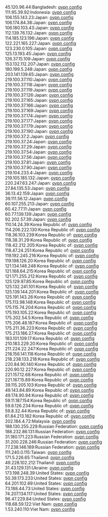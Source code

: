 45.120.96.44:Bangladesh: [ovpn config](vpn/45_120_96_44.ovpn)  
111.95.39.92:Indonesia: [ovpn config](vpn/111_95_39_92.ovpn)  
106.155.143.23:Japan: [ovpn config](vpn/106_155_143_23.ovpn)  
106.174.84.38:Japan: [ovpn config](vpn/106_174_84_38.ovpn)  
106.180.103.43:Japan: [ovpn config](vpn/106_180_103_43.ovpn)  
112.139.76.132:Japan: [ovpn config](vpn/112_139_76_132.ovpn)  
114.185.123.196:Japan: [ovpn config](vpn/114_185_123_196.ovpn)  
122.221.165.227:Japan: [ovpn config](vpn/122_221_165_227.ovpn)  
123.230.0.105:Japan: [ovpn config](vpn/123_230_0_105.ovpn)  
125.13.193.45:Japan: [ovpn config](vpn/125_13_193_45.ovpn)  
126.37.15.109:Japan: [ovpn config](vpn/126_37_15_109.ovpn)  
153.132.112.207:Japan: [ovpn config](vpn/153_132_112_207.ovpn)  
180.199.5.248:Japan: [ovpn config](vpn/180_199_5_248.ovpn)  
203.141.139.65:Japan: [ovpn config](vpn/203_141_139_65.ovpn)  
219.100.37.110:Japan: [ovpn config](vpn/219_100_37_110.ovpn)  
219.100.37.118:Japan: [ovpn config](vpn/219_100_37_118.ovpn)  
219.100.37.119:Japan: [ovpn config](vpn/219_100_37_119.ovpn)  
219.100.37.126:Japan: [ovpn config](vpn/219_100_37_126.ovpn)  
219.100.37.165:Japan: [ovpn config](vpn/219_100_37_165.ovpn)  
219.100.37.166:Japan: [ovpn config](vpn/219_100_37_166.ovpn)  
219.100.37.169:Japan: [ovpn config](vpn/219_100_37_169.ovpn)  
219.100.37.174:Japan: [ovpn config](vpn/219_100_37_174.ovpn)  
219.100.37.177:Japan: [ovpn config](vpn/219_100_37_177.ovpn)  
219.100.37.179:Japan: [ovpn config](vpn/219_100_37_179.ovpn)  
219.100.37.190:Japan: [ovpn config](vpn/219_100_37_190.ovpn)  
219.100.37.2:Japan: [ovpn config](vpn/219_100_37_2.ovpn)  
219.100.37.24:Japan: [ovpn config](vpn/219_100_37_24.ovpn)  
219.100.37.29:Japan: [ovpn config](vpn/219_100_37_29.ovpn)  
219.100.37.54:Japan: [ovpn config](vpn/219_100_37_54.ovpn)  
219.100.37.56:Japan: [ovpn config](vpn/219_100_37_56.ovpn)  
219.100.37.81:Japan: [ovpn config](vpn/219_100_37_81.ovpn)  
219.100.37.90:Japan: [ovpn config](vpn/219_100_37_90.ovpn)  
219.104.233.4:Japan: [ovpn config](vpn/219_104_233_4.ovpn)  
219.105.185.132:Japan: [ovpn config](vpn/219_105_185_132.ovpn)  
220.247.63.247:Japan: [ovpn config](vpn/220_247_63_247.ovpn)  
27.84.135.53:Japan: [ovpn config](vpn/27_84_135_53.ovpn)  
36.13.42.159:Japan: [ovpn config](vpn/36_13_42_159.ovpn)  
39.111.56.12:Japan: [ovpn config](vpn/39_111_56_12.ovpn)  
60.107.255.213:Japan: [ovpn config](vpn/60_107_255_213.ovpn)  
60.42.77.11:Japan: [ovpn config](vpn/60_42_77_11.ovpn)  
60.77.139.139:Japan: [ovpn config](vpn/60_77_139_139.ovpn)  
92.202.57.39:Japan: [ovpn config](vpn/92_202_57_39.ovpn)  
110.14.24.39:Korea Republic of: [ovpn config](vpn/110_14_24_39.ovpn)  
114.206.222.130:Korea Republic of: [ovpn config](vpn/114_206_222_130.ovpn)  
118.36.103.239:Korea Republic of: [ovpn config](vpn/118_36_103_239.ovpn)  
118.38.31.29:Korea Republic of: [ovpn config](vpn/118_38_31_29.ovpn)  
118.42.212.205:Korea Republic of: [ovpn config](vpn/118_42_212_205.ovpn)  
118.47.24.251:Korea Republic of: [ovpn config](vpn/118_47_24_251.ovpn)  
119.192.245.216:Korea Republic of: [ovpn config](vpn/119_192_245_216.ovpn)  
119.198.126.20:Korea Republic of: [ovpn config](vpn/119_198_126_20.ovpn)  
121.134.148.248:Korea Republic of: [ovpn config](vpn/121_134_148_248.ovpn)  
121.168.64.215:Korea Republic of: [ovpn config](vpn/121_168_64_215.ovpn)  
121.171.255.212:Korea Republic of: [ovpn config](vpn/121_171_255_212.ovpn)  
125.129.97.85:Korea Republic of: [ovpn config](vpn/125_129_97_85.ovpn)  
125.132.241.101:Korea Republic of: [ovpn config](vpn/125_132_241_101.ovpn)  
125.139.144.201:Korea Republic of: [ovpn config](vpn/125_139_144_201.ovpn)  
125.191.143.26:Korea Republic of: [ovpn config](vpn/125_191_143_26.ovpn)  
175.113.98.148:Korea Republic of: [ovpn config](vpn/175_113_98_148.ovpn)  
175.115.74.204:Korea Republic of: [ovpn config](vpn/175_115_74_204.ovpn)  
175.193.105.22:Korea Republic of: [ovpn config](vpn/175_193_105_22.ovpn)  
175.202.54.5:Korea Republic of: [ovpn config](vpn/175_202_54_5.ovpn)  
175.206.48.187:Korea Republic of: [ovpn config](vpn/175_206_48_187.ovpn)  
175.211.36.223:Korea Republic of: [ovpn config](vpn/175_211_36_223.ovpn)  
175.213.186.27:Korea Republic of: [ovpn config](vpn/175_213_186_27.ovpn)  
183.101.109.17:Korea Republic of: [ovpn config](vpn/183_101_109_17.ovpn)  
210.183.229.20:Korea Republic of: [ovpn config](vpn/210_183_229_20.ovpn)  
211.224.22.247:Korea Republic of: [ovpn config](vpn/211_224_22_247.ovpn)  
218.156.141.118:Korea Republic of: [ovpn config](vpn/218_156_141_118.ovpn)  
218.238.133.218:Korea Republic of: [ovpn config](vpn/218_238_133_218.ovpn)  
220.84.90.140:Korea Republic of: [ovpn config](vpn/220_84_90_140.ovpn)  
220.90.12.227:Korea Republic of: [ovpn config](vpn/220_90_12_227.ovpn)  
221.157.12.68:Korea Republic of: [ovpn config](vpn/221_157_12_68.ovpn)  
221.167.15.89:Korea Republic of: [ovpn config](vpn/221_167_15_89.ovpn)  
39.115.205.103:Korea Republic of: [ovpn config](vpn/39_115_205_103.ovpn)  
49.143.84.89:Korea Republic of: [ovpn config](vpn/49_143_84_89.ovpn)  
49.174.90.94:Korea Republic of: [ovpn config](vpn/49_174_90_94.ovpn)  
59.11.187.154:Korea Republic of: [ovpn config](vpn/59_11_187_154.ovpn)  
59.8.126.234:Korea Republic of: [ovpn config](vpn/59_8_126_234.ovpn)  
59.8.32.44:Korea Republic of: [ovpn config](vpn/59_8_32_44.ovpn)  
61.84.213.182:Korea Republic of: [ovpn config](vpn/61_84_213_182.ovpn)  
202.184.4.72:Malaysia: [ovpn config](vpn/202_184_4_72.ovpn)  
188.130.255.229:Russian Federation: [ovpn config](vpn/188_130_255_229.ovpn)  
188.232.86.131:Russian Federation: [ovpn config](vpn/188_232_86_131.ovpn)  
31.180.171.223:Russian Federation: [ovpn config](vpn/31_180_171_223.ovpn)  
31.200.228.246:Russian Federation: [ovpn config](vpn/31_200_228_246.ovpn)  
77.238.146.189:Russian Federation: [ovpn config](vpn/77_238_146_189.ovpn)  
111.240.0.115:Taiwan: [ovpn config](vpn/111_240_0_115.ovpn)  
171.5.226.65:Thailand: [ovpn config](vpn/171_5_226_65.ovpn)  
49.228.102.212:Thailand: [ovpn config](vpn/49_228_102_212.ovpn)  
31.43.129.131:Ukraine: [ovpn config](vpn/31_43_129_131.ovpn)  
173.198.248.39:United States: [ovpn config](vpn/173_198_248_39.ovpn)  
50.39.173.233:United States: [ovpn config](vpn/50_39_173_233.ovpn)  
64.201.102.69:United States: [ovpn config](vpn/64_201_102_69.ovpn)  
73.188.44.73:United States: [ovpn config](vpn/73_188_44_73.ovpn)  
74.207.134.117:United States: [ovpn config](vpn/74_207_134_117.ovpn)  
96.47.229.84:United States: [ovpn config](vpn/96_47_229_84.ovpn)  
118.68.59.122:Viet Nam: [ovpn config](vpn/118_68_59_122.ovpn)  
1.53.240.110:Viet Nam: [ovpn config](vpn/1_53_240_110.ovpn)  
